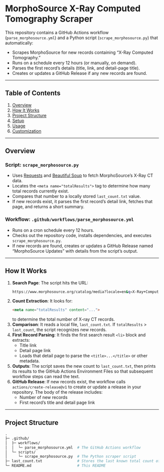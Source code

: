 # MorphoSource X-Ray Computed Tomography Scraper

This repository contains a GitHub Actions workflow (`parse_morphosource.yml`) and a Python script (`scrape_morphosource.py`) that automatically:

- Scrapes MorphoSource for new records containing “X-Ray Computed Tomography.”  
- Runs on a schedule every 12 hours (or manually, on demand).  
- Parses the first record’s details (title, link, and detail-page title).  
- Creates or updates a GitHub Release if any new records are found.

---

## Table of Contents
1. [Overview](#overview)  
2. [How It Works](#how-it-works)  
3. [Project Structure](#project-structure)  
4. [Setup](#setup)  
5. [Usage](#usage)  
6. [Customization](#customization)

---

## Overview

### Script: `scrape_morphosource.py`
- Uses [Requests](https://pypi.org/project/requests/) and [Beautiful Soup](https://pypi.org/project/beautifulsoup4/) to fetch MorphoSource’s X-Ray CT data.  
- Locates the `<meta name="totalResults">` tag to determine how many total records currently exist.  
- Compares that number to a locally stored `last_count.txt` value.  
- If new records exist, it parses the first record’s detail link, fetches that page, and returns a short summary.

### Workflow: `.github/workflows/parse_morphosource.yml`
- Runs on a cron schedule every 12 hours.  
- Checks out the repository code, installs dependencies, and executes `scrape_morphosource.py`.  
- If new records are found, creates or updates a GitHub Release named “MorphoSource Updates” with details from the script’s output.

---

## How It Works

1. **Search Page**: The script hits the URL:
    ```bash
    https://www.morphosource.org/catalog/media?locale=en&q=X-Ray+Computed+Tomography&search_field=all_fields&sort=system_create_dtsi+desc
    ```
2. **Count Extraction**: It looks for:
    ```html
    <meta name="totalResults" content="...">
    ```
    to determine the total number of X-ray CT records.
3. **Comparison**: It reads a local file, `last_count.txt`. If `totalResults` > `last_count`, the script recognizes new records.
4. **First Record Parsing**: It finds the first search result `<li>` block and extracts:  
   - Title link  
   - Detail page link  
   - Loads that detail page to parse the `<title>...</title>` or other metadata.
5. **Outputs**: The script saves the new count to `last_count.txt`, then prints its results to the GitHub Actions Environment Files so that subsequent workflow steps can read the text.
6. **GitHub Release**: If new records exist, the workflow calls `actions/create-release@v1` to create or update a release in your repository. The body of the release includes:  
   - Number of new records  
   - First record’s title and detail page link

---

## Project Structure

```graphql
.
├─ .github/
│  ├─ workflows/
│  │  └─ parse_morphosource.yml  # The GitHub Actions workflow
│  └─ scripts/
│     └─ scrape_morphosource.py  # The Python scraper script
├─ last_count.txt                # Stores the last known total count of records
└─ README.md                     # This README

